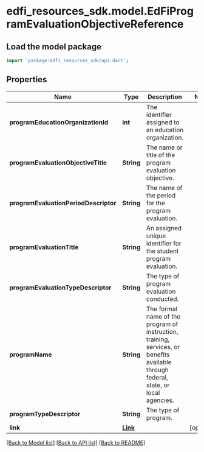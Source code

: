 # edfi_resources_sdk.model.EdFiProgramEvaluationObjectiveReference

## Load the model package
```dart
import 'package:edfi_resources_sdk/api.dart';
```

## Properties
Name | Type | Description | Notes
------------ | ------------- | ------------- | -------------
**programEducationOrganizationId** | **int** | The identifier assigned to an education organization. | 
**programEvaluationObjectiveTitle** | **String** | The name or title of the program evaluation objective. | 
**programEvaluationPeriodDescriptor** | **String** | The name of the period for the program evaluation. | 
**programEvaluationTitle** | **String** | An assigned unique identifier for the student program evaluation. | 
**programEvaluationTypeDescriptor** | **String** | The type of program evaluation conducted. | 
**programName** | **String** | The formal name of the program of instruction, training, services, or benefits available through federal, state, or local agencies. | 
**programTypeDescriptor** | **String** | The type of program. | 
**link** | [**Link**](Link.md) |  | [optional] 

[[Back to Model list]](../README.md#documentation-for-models) [[Back to API list]](../README.md#documentation-for-api-endpoints) [[Back to README]](../README.md)


